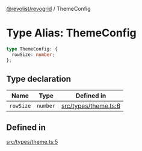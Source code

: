 [@revolist/revogrid](README.md) / ThemeConfig

# Type Alias: ThemeConfig

```ts
type ThemeConfig: {
  rowSize: number;
};
```

## Type declaration

| Name | Type | Defined in |
| ------ | ------ | ------ |
| `rowSize` | `number` | [src/types/theme.ts:6](https://github.com/revolist/revogrid/blob/834ef2bcc7d11d36bb9e66716a7f07087a633494/src/types/theme.ts#L6) |

## Defined in

[src/types/theme.ts:5](https://github.com/revolist/revogrid/blob/834ef2bcc7d11d36bb9e66716a7f07087a633494/src/types/theme.ts#L5)
